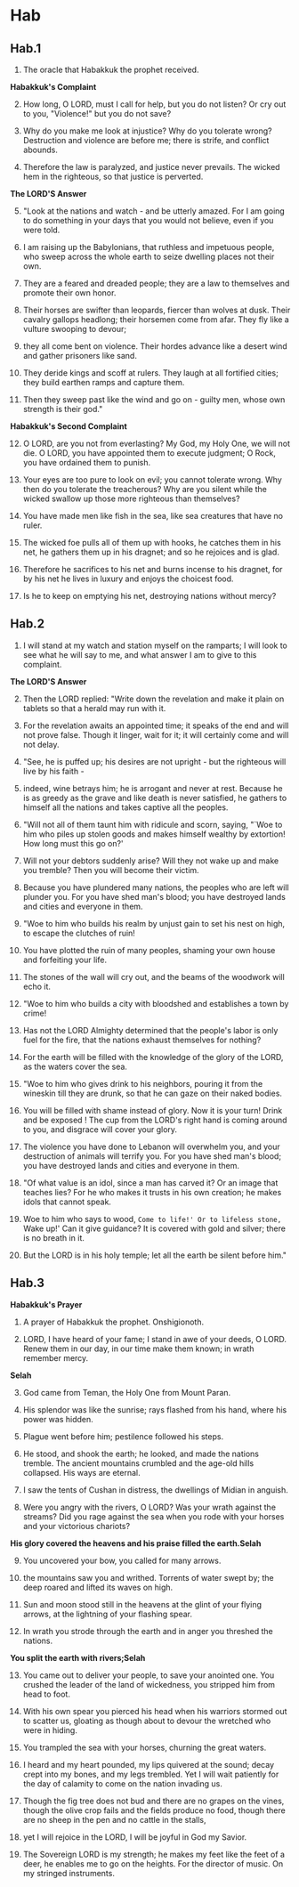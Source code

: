 # Hab

## Hab.1

1. The oracle that Habakkuk the prophet received.

__Habakkuk's Complaint__

2. How long, O LORD, must I call for help, but you do not listen? Or cry out to you, "Violence!" but you do not save?

3. Why do you make me look at injustice? Why do you tolerate wrong? Destruction and violence are before me; there is strife, and conflict abounds.

4. Therefore the law is paralyzed, and justice never prevails. The wicked hem in the righteous, so that justice is perverted.

__The LORD'S Answer__

5. "Look at the nations and watch - and be utterly amazed. For I am going to do something in your days that you would not believe, even if you were told.

6. I am raising up the Babylonians, that ruthless and impetuous people, who sweep across the whole earth to seize dwelling places not their own.

7. They are a feared and dreaded people; they are a law to themselves and promote their own honor.

8. Their horses are swifter than leopards, fiercer than wolves at dusk. Their cavalry gallops headlong; their horsemen come from afar. They fly like a vulture swooping to devour;

9. they all come bent on violence. Their hordes advance like a desert wind and gather prisoners like sand.

10. They deride kings and scoff at rulers. They laugh at all fortified cities; they build earthen ramps and capture them.

11. Then they sweep past like the wind and go on - guilty men, whose own strength is their god."

__Habakkuk's Second Complaint__

12. O LORD, are you not from everlasting? My God, my Holy One, we will not die. O LORD, you have appointed them to execute judgment; O Rock, you have ordained them to punish.

13. Your eyes are too pure to look on evil; you cannot tolerate wrong. Why then do you tolerate the treacherous? Why are you silent while the wicked swallow up those more righteous than themselves?

14. You have made men like fish in the sea, like sea creatures that have no ruler.

15. The wicked foe pulls all of them up with hooks, he catches them in his net, he gathers them up in his dragnet; and so he rejoices and is glad.

16. Therefore he sacrifices to his net and burns incense to his dragnet, for by his net he lives in luxury and enjoys the choicest food.

17. Is he to keep on emptying his net, destroying nations without mercy?

## Hab.2

1. I will stand at my watch and station myself on the ramparts; I will look to see what he will say to me, and what answer I am to give to this complaint. 

__The LORD'S Answer__

2. Then the LORD replied: "Write down the revelation and make it plain on tablets so that a herald may run with it.

3. For the revelation awaits an appointed time; it speaks of the end and will not prove false. Though it linger, wait for it; it will certainly come and will not delay.

4. "See, he is puffed up; his desires are not upright - but the righteous will live by his faith -

5. indeed, wine betrays him; he is arrogant and never at rest. Because he is as greedy as the grave and like death is never satisfied, he gathers to himself all the nations and takes captive all the peoples.

6. "Will not all of them taunt him with ridicule and scorn, saying, "`Woe to him who piles up stolen goods and makes himself wealthy by extortion! How long must this go on?'

7. Will not your debtors suddenly arise? Will they not wake up and make you tremble? Then you will become their victim.

8. Because you have plundered many nations, the peoples who are left will plunder you. For you have shed man's blood; you have destroyed lands and cities and everyone in them.

9. "Woe to him who builds his realm by unjust gain to set his nest on high, to escape the clutches of ruin!

10. You have plotted the ruin of many peoples, shaming your own house and forfeiting your life.

11. The stones of the wall will cry out, and the beams of the woodwork will echo it.

12. "Woe to him who builds a city with bloodshed and establishes a town by crime!

13. Has not the LORD Almighty determined that the people's labor is only fuel for the fire, that the nations exhaust themselves for nothing?

14. For the earth will be filled with the knowledge of the glory of the LORD, as the waters cover the sea.

15. "Woe to him who gives drink to his neighbors, pouring it from the wineskin till they are drunk, so that he can gaze on their naked bodies.

16. You will be filled with shame instead of glory. Now it is your turn! Drink and be exposed ! The cup from the LORD's right hand is coming around to you, and disgrace will cover your glory.

17. The violence you have done to Lebanon will overwhelm you, and your destruction of animals will terrify you. For you have shed man's blood; you have destroyed lands and cities and everyone in them.

18. "Of what value is an idol, since a man has carved it? Or an image that teaches lies? For he who makes it trusts in his own creation; he makes idols that cannot speak.

19. Woe to him who says to wood, `Come to life!' Or to lifeless stone, `Wake up!' Can it give guidance? It is covered with gold and silver; there is no breath in it.

20. But the LORD is in his holy temple; let all the earth be silent before him."

## Hab.3

__Habakkuk's Prayer__

1. A prayer of Habakkuk the prophet. Onshigionoth. 

2. LORD, I have heard of your fame; I stand in awe of your deeds, O LORD. Renew them in our day, in our time make them known; in wrath remember mercy.

__Selah__

3. God came from Teman, the Holy One from Mount Paran. 

4. His splendor was like the sunrise; rays flashed from his hand, where his power was hidden.

5. Plague went before him; pestilence followed his steps.

6. He stood, and shook the earth; he looked, and made the nations tremble. The ancient mountains crumbled and the age-old hills collapsed. His ways are eternal.

7. I saw the tents of Cushan in distress, the dwellings of Midian in anguish.

8. Were you angry with the rivers, O LORD? Was your wrath against the streams? Did you rage against the sea when you rode with your horses and your victorious chariots?

__His glory covered the heavens and his praise filled the earth.Selah__

9. You uncovered your bow, you called for many arrows.

10. the mountains saw you and writhed. Torrents of water swept by; the deep roared and lifted its waves on high.

11. Sun and moon stood still in the heavens at the glint of your flying arrows, at the lightning of your flashing spear.

12. In wrath you strode through the earth and in anger you threshed the nations.

__You split the earth with rivers;Selah__

13. You came out to deliver your people, to save your anointed one. You crushed the leader of the land of wickedness, you stripped him from head to foot.

14. With his own spear you pierced his head when his warriors stormed out to scatter us, gloating as though about to devour the wretched who were in hiding.

15. You trampled the sea with your horses, churning the great waters.

16. I heard and my heart pounded, my lips quivered at the sound; decay crept into my bones, and my legs trembled. Yet I will wait patiently for the day of calamity to come on the nation invading us.

17. Though the fig tree does not bud and there are no grapes on the vines, though the olive crop fails and the fields produce no food, though there are no sheep in the pen and no cattle in the stalls,

18. yet I will rejoice in the LORD, I will be joyful in God my Savior.

19. The Sovereign LORD is my strength; he makes my feet like the feet of a deer, he enables me to go on the heights. For the director of music. On my stringed instruments.

